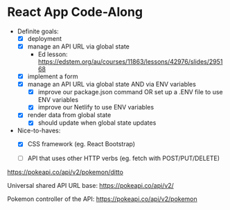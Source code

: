 # React App Code-Along

- Definite goals:
	- [x] deployment
	- [x] manage an API URL via global state 
		- Ed lesson: https://edstem.org/au/courses/11863/lessons/42976/slides/295168 
	- [x] implement a form
	- [x] manage an API URL via global state AND via ENV variables
		- [x] improve our package.json command OR set up a .ENV file to use ENV variables
		- [x] improve our Netlify to use ENV variables 
	- [x] render data from global state 
		- [x] should update when global state updates
- Nice-to-haves:
	- [x] CSS framework (eg. React Bootstrap)
	- [ ] API that uses other HTTP verbs (eg. fetch with POST/PUT/DELETE)


https://pokeapi.co/api/v2/pokemon/ditto

Universal shared API URL base:
https://pokeapi.co/api/v2/

Pokemon controller of the API: 
https://pokeapi.co/api/v2/pokemon